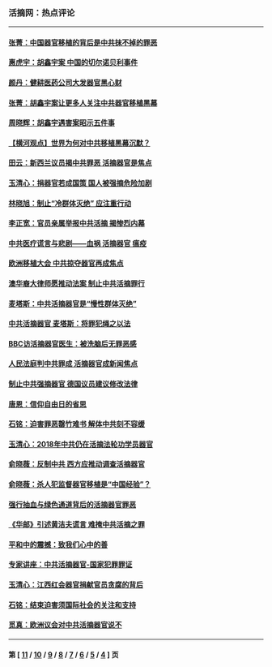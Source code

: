 ### 活摘网：热点评论
---
#### [张菁：中国器官移植的背后是中共抹不掉的罪恶](../../pages/nf5879/n13974977.md?07120430) 
#### [惠虎宇：胡鑫宇案 中国的切尔诺贝利事件](../../pages/nf5879/n13942916.md?07120430) 
#### [颜丹：健耕医药公司大发器官黑心财](../../pages/nf5879/n13940134.md?07120430) 
#### [张菁：胡鑫宇案让更多人关注中共器官移植黑幕](../../pages/nf5879/n13929073.md?07120430) 
#### [周晓辉：胡鑫宇遇害案昭示五件事](../../pages/nf5879/n13921870.md?07120430) 
#### [【横河观点】世界为何对中共移植黑幕沉默？](../../pages/nf5879/n13244249.md?07120430) 
#### [田云：新西兰议员揭中共罪恶 活摘器官是焦点](../../pages/nf5879/n13070629.md?07120430) 
#### [玉清心：捐器官若成国策 国人被强摘危险加剧](../../pages/nf5879/n12802713.md?07120430) 
#### [林晓旭：制止“冷群体灭绝” 应注重行动](../../pages/nf5879/n12779736.md?07120430) 
#### [李正宽：官员亲属举报中共活摘 揭惨烈内幕](../../pages/nf5879/n12684490.md?07120430) 
#### [中共医疗谎言与悲剧——血祸 活摘器官 瘟疫](../../pages/nf5879/n12372103.md?07120430) 
#### [欧洲移植大会 中共掠夺器官再成焦点](../../pages/nf5879/n11538883.md?07120430) 
#### [澳华裔大律师愿推动法案 制止中共活摘罪行](../../pages/nf5879/n11377039.md?07120430) 
#### [麦塔斯：中共活摘器官是“慢性群体灭绝”](../../pages/nf5879/n11350529.md?07120430) 
#### [中共活摘器官 麦塔斯：将罪犯绳之以法](../../pages/nf5879/n11347973.md?07120430) 
#### [BBC访活摘器官医生：被洗脑后无罪恶感](../../pages/nf5879/n11335935.md?07120430) 
#### [人民法庭判中共罪成 活摘器官成新闻焦点](../../pages/nf5879/n11331578.md?07120430) 
#### [制止中共强摘器官 德国议员建议修改法律](../../pages/nf5879/n11249451.md?07120430) 
#### [唐恩：信仰自由日的省思](../../pages/nf5879/n11003525.md?07120430) 
#### [石铭：迫害罪恶罄竹难书  解体中共刻不容缓](../../pages/nf5879/n10942855.md?07120430) 
#### [玉清心：2018年中共仍在活摘法轮功学员器官](../../pages/nf5879/n10914646.md?07120430) 
#### [俞晓薇：反制中共 西方应推动调查活摘器官](../../pages/nf5879/n10794671.md?07120430) 
#### [俞晓薇：杀人犯监督器官移植是“中国经验”？](../../pages/nf5879/n10466427.md?07120430) 
#### [强行抽血与绿色通道背后的活摘器官罪恶](../../pages/nf5879/n10004708.md?07120430) 
#### [《华邮》引述黄洁夫谎言 难掩中共活摘之罪](../../pages/nf5879/n9642309.md?07120430) 
#### [平和中的震撼：致我们心中的善](../../pages/nf5879/n9021123.md?07120430) 
#### [专家讲座：中共活摘器官-国家犯罪罪证](../../pages/nf5879/n8828153.md?07120430) 
#### [玉清心：江西红会器官捐献官员贪腐的背后](../../pages/nf5879/n8522122.md?07120430) 
#### [石铭：结束迫害须国际社会的关注和支持](../../pages/nf5879/n8443497.md?07120430) 
#### [觅真：欧洲议会对中共活摘器官说不](../../pages/nf5879/n8337486.md?07120430) 

---
#### 第 [ [11](./11.md?07120430) / [10](./10.md?07120430) / [9](./9.md?07120430) / [8](./8.md?07120430) / [7](./7.md?07120430) / [6](./6.md?07120430) / [5](./5.md?07120430) / [4](./4.md?07120430) ] 页
